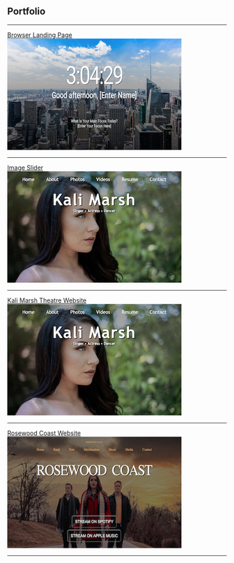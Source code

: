 ## Portfolio

---

[Browser Landing Page](https://zss3.github.io/landing_page/landing)
<br>
<a href= "https://zss3.github.io/landing_page/landing">
<img src="images/landing_image.png"/> </a>

---
[Image Slider](https://zss3.github.io/image_slider/index)
<br>
<a href="https://zss3.github.io/image_slider/index">
<img src="images/kali_site_thumb.png"/> </a>

---
[Kali Marsh Theatre Website](https://zss3.github.io/marsh_theatre_website/index)
<br>
<a href="https://zss3.github.io/marsh_theatre_website/index">
<img src="images/kali_site_thumb.png"/> </a>

---
[Rosewood Coast Website](https://zss3.github.io/rosewood_coast_website/Rosewood_Coast)
<br>
<a href="https://zss3.github.io/rosewood_coast_website/Rosewood_Coast"> 
<img src="images/rosewood_coast_thumb.png"/> </a>

---

